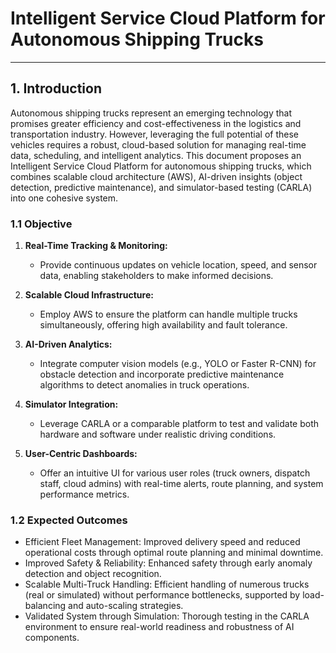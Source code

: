 # Intelligent Service Cloud Platform for Autonomous Shipping Trucks  
---

## 1. Introduction  

Autonomous shipping trucks represent an emerging technology that promises greater efficiency and cost-effectiveness in the logistics and transportation industry. However, leveraging the full potential of these vehicles requires a robust, cloud-based solution for managing real-time data, scheduling, and intelligent analytics. This document proposes an Intelligent Service Cloud Platform for autonomous shipping trucks, which combines scalable cloud architecture (AWS), AI-driven insights (object detection, predictive maintenance), and simulator-based testing (CARLA) into one cohesive system.  

### 1.1 Objective  

1. **Real-Time Tracking & Monitoring:**  
   - Provide continuous updates on vehicle location, speed, and sensor data, enabling stakeholders to make informed decisions.  

2. **Scalable Cloud Infrastructure:**  
   - Employ AWS to ensure the platform can handle multiple trucks simultaneously, offering high availability and fault tolerance.  

3. **AI-Driven Analytics:**  
   - Integrate computer vision models (e.g., YOLO or Faster R-CNN) for obstacle detection and incorporate predictive maintenance algorithms to detect anomalies in truck operations.  

4. **Simulator Integration:**  
   - Leverage CARLA or a comparable platform to test and validate both hardware and software under realistic driving conditions.  

5. **User-Centric Dashboards:**  
   - Offer an intuitive UI for various user roles (truck owners, dispatch staff, cloud admins) with real-time alerts, route planning, and system performance metrics.  

### 1.2 Expected Outcomes  

- Efficient Fleet Management: Improved delivery speed and reduced operational costs through optimal route planning and minimal downtime.  
- Improved Safety & Reliability: Enhanced safety through early anomaly detection and object recognition.  
- Scalable Multi-Truck Handling: Efficient handling of numerous trucks (real or simulated) without performance bottlenecks, supported by load-balancing and auto-scaling strategies.  
- Validated System through Simulation: Thorough testing in the CARLA environment to ensure real-world readiness and robustness of AI components.  

